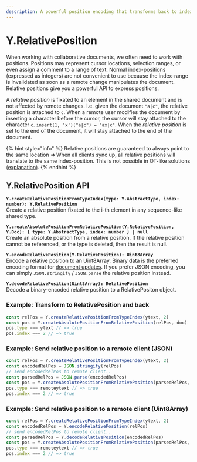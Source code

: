 ```yaml
---
description: A powerful position encoding that transforms back to index positions
---
```


# Y.RelativePosition

When working with collaborative documents, we often need to work with positions. Positions may represent cursor locations, selection ranges, or even assign a comment to a range of text. Normal index-positions \(expressed as integers\) are not convenient to use because the index-range is invalidated as soon as a remote change manipulates the document. Relative positions give you a powerful API to express positions.

A _relative position_ is fixated to an element in the shared document and is not affected by remote changes. I.e. given the document `"a|c"`, the relative position is attached to `c`. When a remote user modifies the document by inserting a character before the cursor, the cursor will stay attached to the character `c`. `insert(1, 'x')("a|c") = "ax|c"`. When the _relative position_ is set to the end of the document, it will stay attached to the end of the document.

{% hint style="info" %}
Relative positions are guaranteed to always point to the same location ⇒ When all clients sync up, all relative positions will translate to the same index-position. This is not possible in OT-like solutions [\(explanation\)](https://marijnhaverbeke.nl/blog/collaborative-editing-cm.html).
{% endhint %}

## Y.RelativePosition API

**`Y.createRelativePositionFromTypeIndex(type: Y.AbstractType, index: number): Y.RelativePosition`**  
    Create a relative position fixated to the i-th element in any sequence-like shared type.

**`Y.createAbsolutePositionFromRelativePosition(Y.RelativePosition, Y.Doc): { type: Y.AbstractType, index: number } | null`**  
    Create an absolute position from a relative position. If the relative position cannot be referenced, or the type is deleted, then the result is null.

**`Y.encodeRelativePosition(Y.RelativePosition): Uint8Array`**  
    Encode a relative position to an Uint8Array. Binary data is the preferred encoding format for [document updates](document-updates.md). If you prefer JSON encoding, you can simply `JSON.stringify` / `JSON.parse` the relative position instead.

**`Y.decodeRelativePosition(Uint8Array): RelativePosition`**  
    Decode a binary-encoded relative position to a RelativePositon object.

### **Example: Transform to RelativePosition and back**

```javascript
const relPos = Y.createRelativePositionFromTypeIndex(ytext, 2)
const pos = Y.createAbsolutePositionFromRelativePosition(relPos, doc)
pos.type === ytext // => true
pos.index === 2 // => true
```

### **Example: Send relative position to a remote client \(JSON\)**

```javascript
const relPos = Y.createRelativePositionFromTypeIndex(ytext, 2)
const encodedRelPos = JSON.stringify(relPos)
// send encodedRelPos to remote client..
const parsedRelPos = JSON.parse(encodedRelPos)
const pos = Y.createAbsolutePositionFromRelativePosition(parsedRelPos, remoteDoc)
pos.type === remoteytext // => true
pos.index === 2 // => true
```

### **Example: Send relative position to a remote client \(Uint8Array\)**

```javascript
const relPos = Y.createRelativePositionFromTypeIndex(ytext, 2)
const encodedRelPos = Y.encodeRelativePosition(relPos)
// send encodedRelPos to remote client..
const parsedRelPos = Y.decodeRelativePosition(encodedRelPos)
const pos = Y.createAbsolutePositionFromRelativePosition(parsedRelPos, remoteDoc)
pos.type === remoteytext // => true
pos.index === 2 // => true
```

